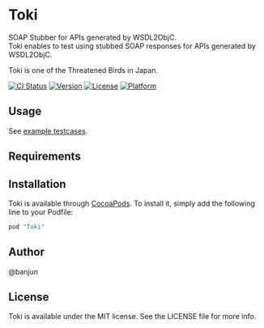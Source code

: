 # Toki

 SOAP Stubber for APIs generated by WSDL2ObjC.  
 Toki enables to test using stubbed SOAP responses for APIs generated by WSDL2ObjC.
 
 Toki is one of the Threatened Birds in Japan.

[![CI Status](http://img.shields.io/travis/banjun/Toki.svg?style=flat)](https://travis-ci.org/banjun/Toki)
[![Version](https://img.shields.io/cocoapods/v/Toki.svg?style=flat)](http://cocoapods.org/pods/Toki)
[![License](https://img.shields.io/cocoapods/l/Toki.svg?style=flat)](http://cocoapods.org/pods/Toki)
[![Platform](https://img.shields.io/cocoapods/p/Toki.svg?style=flat)](http://cocoapods.org/pods/Toki)

## Usage

See [example testcases](https://github.com/banjun/Toki/blob/master/Example/Tests/Tests.swift).

## Requirements

## Installation

Toki is available through [CocoaPods](http://cocoapods.org). To install
it, simply add the following line to your Podfile:

```ruby
pod "Toki"
```

## Author

@banjun

## License

Toki is available under the MIT license. See the LICENSE file for more info.
